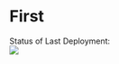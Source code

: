 # First
Status of Last Deployment:<br>
<img src = "https://github.com/SFLGIT/actions/workflows/CI/badge.svg?branch=main"><br>
